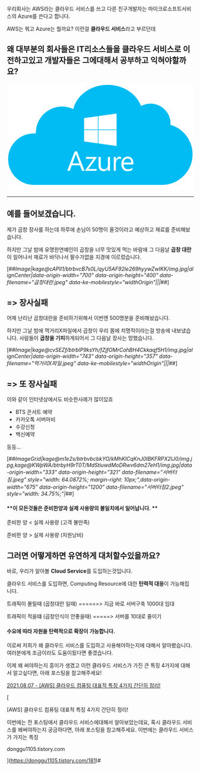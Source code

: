 우리회사는 AWS라는 클라우드 서비스를 쓰고 다른 친구개발자는 마이크로소프트서비스의 Azure를 쓴다고 합니다.

AWS는 뭐고 Azure는 뭘까요? 이런걸 **클라우드 서비스**라고 부르던데  

## **왜 대부분의 회사들은 IT리소스들을 클라우드 서비스로 이전하고있고 개발자들은 그에대해서 공부하고 익혀야할까요?**

![image/Untitled.png](image/azure.png)


---

## **예를 들어보겠습니다.**

제가 곱창 장사를 하는데 하루에 손님이 50명이 올것이라고 예상하고 재료를 준비해놨습니다.

하지만 그날 밤에 유명한연예인이 곱창을 너무 맛있게 먹는 바람에 그 다음날 **곱창 대란**이 일어나서 재료가 바닥나서 팔수가없을 지경에 이르렀습니다. 

[##_Image|kage@cAPlI1/btrbvcB7s0L/qyU5AF92le269hyywZwIKK/img.jpg|alignCenter|data-origin-width="700" data-origin-height="400" data-filename="곱창대란.jpeg" data-ke-mobilestyle="widthOrigin"|||_##]

## \=> 장사실패

어제 난리난 곱창대란을 준비하기위해서 이번엔 500명분을 준비해놨습니다. 

하지만 그날 밤에 먹거리X파일에서 곱창이 우리 몸에 치명적이라는걸 방송에 내보냈습니다. 사람들이 **곱창을 기피**하게되어서 그 다음날 장사는 망했습니다.

[##_Image|kage@cvSEZf/btrblP9ksYh/fZjfOMrCohBH4Ckkaqf5H1/img.jpg|alignCenter|data-origin-width="743" data-origin-height="357" data-filename="먹거리X파일.jpeg" data-ke-mobilestyle="widthOrigin"|||_##]

## \=> 또 장사실패

이와 같이 인터넷상에서도 비슷한사례가 많이있죠

-   BTS 콘서트 예약
-   카카오톡 서버마비
-   수강신청
-   백신예약

등등...

[##_ImageGrid|kage@m1e2s/btrbvbcbkYO/kMhKlCqKnJ0lBKFRPX2IJ0/img.jpg,kage@KWpWA/btrbyH9rT0T/MdStiuwdMoDRwv6dm27eH1/img.jpg|data-origin-width="333" data-origin-height="321" data-filename="서버터짐.jpeg" style="width: 64.0872%; margin-right: 10px;",data-origin-width="675" data-origin-height="1200" data-filename="서버터짐2.jpeg" style="width: 34.75%;"|_##]

#### **이 모든것들은 준비한양과 실제 사용량의 불일치에서 일어납니다. **

준비한 양 < 실제 사용량 (고객 불만족)

준비한 양 > 실제 사용량 (자원낭비)

## **그러면 어떻게하면 유연하게 대처할수있을까요?**

바로, 우리가 알아볼 **Cloud Service**를 도입하는것입니다. 

클라우드 서비스를 도입하면, Computing Resource에 대한 **탄력적 대응**이 가능해집니다. 

트래픽이 몰릴때 (곱창대란 일때) ======> 지금 바로 서버구축 1000대 임대

트래픽이 적을떄 (곱창인식이 안좋을때) =====> 서버를 10대로 줄이기

#### **수요에 따라 자원을 탄력적으로 확장이 가능**합니다.

이로써 저희가 왜 클라우드 서비스를 도입하고 사용해야하는지에 대해서 알아봤습니다. 여러분에게 조금이라도 도움이됬다면 좋겠습니다. 

이제 왜 써야하는지 흥미가 생겼고 이런 클라우드 서비스가 가진 큰 특징 4가지에 대해서 알고싶다면, 아래 포스팅을 참고해주세요!

[2021.08.07 - \[AWS\] 클라우드 컴퓨팅 대표적 특징 4가지 간단히 정리!](https://donggu1105.tistory.com/181)

[

\[AWS\] 클라우드 컴퓨팅 대표적 특징 4가지 간단히 정리!

이번에는 전 포스팅에서 클라우드 서비스에대해서 알아보았는데요, 혹시 클라우드 서비스를 왜써야하는지 궁금하다면, 아래 포스팅을 참고해주세요. 이번에는 클라우드 서비스가 가지는 특징

donggu1105.tistory.com



](https://donggu1105.tistory.com/181)# 
